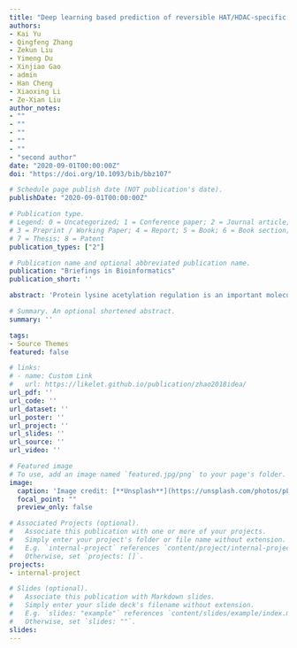 ```yaml
---
title: "Deep learning based prediction of reversible HAT/HDAC-specific lysine acetylation"
authors:
- Kai Yu
- Qingfeng Zhang
- Zekun Liu
- Yimeng Du
- Xinjiao Gao
- admin
- Han Cheng
- Xiaoxing Li
- Ze-Xian Liu
author_notes:
- ""
- ""
- ""
- ""
- ""
- "second author"
date: "2020-09-01T00:00:00Z"
doi: "https://doi.org/10.1093/bib/bbz107"

# Schedule page publish date (NOT publication's date).
publishDate: "2020-09-01T00:00:00Z"

# Publication type.
# Legend: 0 = Uncategorized; 1 = Conference paper; 2 = Journal article;
# 3 = Preprint / Working Paper; 4 = Report; 5 = Book; 6 = Book section;
# 7 = Thesis; 8 = Patent
publication_types: ["2"]

# Publication name and optional abbreviated publication name.
publication: "Briefings in Bioinformatics"
publication_short: ''

abstract: 'Protein lysine acetylation regulation is an important molecular mechanism for regulating cellular processes and plays critical physiological and pathological roles in cancers and diseases. Although massive acetylation sites have been identified through experimental identification and high-throughput proteomics techniques, their enzyme-specific regulation remains largely unknown. Here, we developed the deep learning-based protein lysine acetylation modification prediction (Deep-PLA) software for histone acetyltransferase (HAT)/histone deacetylase (HDAC)-specific acetylation prediction based on deep learning. Experimentally identified substrates and sites of several HATs and HDACs were curated from the literature to generate enzyme-specific data sets. We integrated various protein sequence features with deep neural network and optimized the hyperparameters with particle swarm optimization, which achieved satisfactory performance. Through comparisons based on cross-validations and testing data sets, the model outperformed previous studies. Meanwhile, we found that protein–protein interactions could enrich enzyme-specific acetylation regulatory relations and visualized this information in the Deep-PLA web server. Furthermore, a cross-cancer analysis of acetylation-associated mutations revealed that acetylation regulation was intensively disrupted by mutations in cancers and heavily implicated in the regulation of cancer signaling. These prediction and analysis results might provide helpful information to reveal the regulatory mechanism of protein acetylation in various biological processes to promote the research on prognosis and treatment of cancers. Therefore, the Deep-PLA predictor and protein acetylation interaction networks could provide helpful information for studying the regulation of protein acetylation. The web server of Deep-PLA could be accessed at http://deeppla.cancerbio.info.'

# Summary. An optional shortened abstract.
summary: ''

tags:
- Source Themes
featured: false

# links:
# - name: Custom Link
#   url: https://likelet.github.io/publication/zhao2018idea/
url_pdf: ''
url_code: ''
url_dataset: ''
url_poster: ''
url_project: ''
url_slides: ''
url_source: ''
url_video: ''

# Featured image
# To use, add an image named `featured.jpg/png` to your page's folder. 
image:
  caption: 'Image credit: [**Unsplash**](https://unsplash.com/photos/pLCdAaMFLTE)'
  focal_point: ""
  preview_only: false

# Associated Projects (optional).
#   Associate this publication with one or more of your projects.
#   Simply enter your project's folder or file name without extension.
#   E.g. `internal-project` references `content/project/internal-project/index.md`.
#   Otherwise, set `projects: []`.
projects:
- internal-project

# Slides (optional).
#   Associate this publication with Markdown slides.
#   Simply enter your slide deck's filename without extension.
#   E.g. `slides: "example"` references `content/slides/example/index.md`.
#   Otherwise, set `slides: ""`.
slides:
---
```


